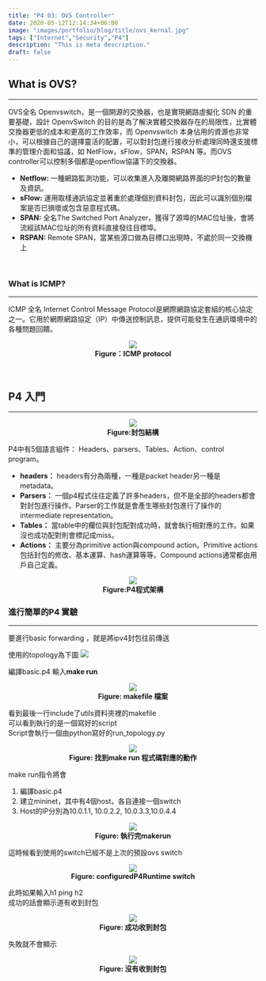 ```yaml
---
title: "P4 03: OVS Controller"
date: 2020-05-12T12:14:34+06:00
image: "images/portfolio/blog/title/ovs_kernal.jpg"
tags: ["Internet","Security","P4"]
description: "This is meta description."
draft: false
---
```


## **What is OVS?**
---
OVS全名 Openvswitch，是一個開源的交換器，也是實現網路虛擬化 SDN 的重要基礎，設計 OpenvSwitch 的目的是為了解決實體交換器存在的局限性，比實體交換器更低的成本和更高的工作效率，而 Openvswitch 本身佔用的資源也非常小，可以根據自己的選擇靈活的配置，可以對封包進行接收分析處理同時還支援標準的管理介面和協議，如 NetFlow，sFlow，SPAN，RSPAN 等。而OVS controller可以控制多個都是openflow協議下的交換器。

- **Netflow:** 一種網路監測功能，可以收集進入及離開網路界面的IP封包的數量及資訊。<br>
- **sFlow:** 運用取樣通訊協定並著重於處理個別資料封包，因此可以識別個別檔案是否已損壞或包含惡意程式碼。<br>
- **SPAN:** 全名The Switched Port Analyzer，獲得了源埠的MAC位址後，會將流經該MAC位址的所有資料直接發往目標埠。<br>
- **RSPAN:** Remote SPAN，當某些源口做為目標口出現時，不處於同一交換機上

&nbsp;
### **What is ICMP?**
---
ICMP 全名 Internet Control Message Protocol是網際網路協定套組的核心協定之一。它用於網際網路協定（IP）中傳送控制訊息，提供可能發生在通訊環境中的各種問題回饋。<br>

<center>

![](https://imgur.com/3I4OyzUm.jpg)<br>
**Figure：ICMP protocol**
</center>

&nbsp;
## **P4 入門**
---

<center>

![](https://imgur.com/OgH5gVal.jpg)<br>
**Figure:封包結構**
</center>

P4中有5個語言組件： Headers、parsers、Tables、Action、control program。
- **headers：** headers有分為兩種，一種是packet header另一種是metadata。
- **Parsers：** 一個p4程式往往定義了許多headers，但不是全部的headers都會對封包進行操作。Parser的工作就是會產生哪些封包進行了操作的intermediate representation。
- **Tables：** 當table中的欄位與封包配對成功時，就會執行相對應的工作。如果沒也成功配對則會標記成miss。
- **Actions：** 主要分為primitive action與compound action。Primitive actions包括封包的修改、基本運算、hash運算等等。Compound actions通常都由用戶自己定義。

<center>

![](https://imgur.com/ZgscuI9l.jpg)<br>
**Figure:P4程式架構**
</center>

### **進行簡單的P4 實驗**
---
要進行basic forwarding ，就是將ipv4封包往前傳送

使用的topology為下圖
![](https://imgur.com/9cs2SNgl.jpg)

編譯basic.p4 輸入**make run**

<center>

![](https://imgur.com/BP9nkVwl.jpg)<br>
**Figure: makefile 檔案**
</center>

看到最後一行include了utils資料夾裡的makefile<br>
可以看到執行的是一個寫好的script<br>
Script會執行一個由python寫好的run_topology.py<br>

<center>

![](https://imgur.com/t1xCePVl.jpg)<br>
**Figure: 找到make run 程式碼對應的動作**
</center>

make run指令將會
1. 編譯basic.p4
2. 建立mininet，其中有4個host，各自連接一個switch
3. Host的IP分別為10.0.1.1, 10.0.2.2, 10.0.3.3,10.0.4.4

<center>

![](https://imgur.com/ZdtcIwbl.jpg)<br>
**Figure: 執行完makerun**
</center>

這時候看到使用的switch已經不是上次的預設ovs switch<br>

<center>

![](https://imgur.com/NXkYQHbl.jpg)<br>
**Figure:  configuredP4Runtime switch**
</center>

此時如果輸入h1 ping h2<br>
成功的話會顯示道有收到封包<br>

<center>

![](https://imgur.com/nEHtB8cl.jpg)<br>
**Figure: 成功收到封包**
</center>

失敗就不會顯示

<center>

![](https://imgur.com/He01wAel.jpg)<br>
**Figure: 沒有收到封包**
</center>
